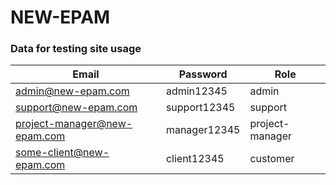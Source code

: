 # NEW-EPAM

### Data for testing site usage

| Email | Password | Role |
| ------ | ------ | ----- |
| admin@new-epam.com | admin12345 | admin |
| support@new-epam.com | support12345 | support |
| project-manager@new-epam.com | manager12345 | project-manager |
| some-client@new-epam.com | client12345 | customer |
